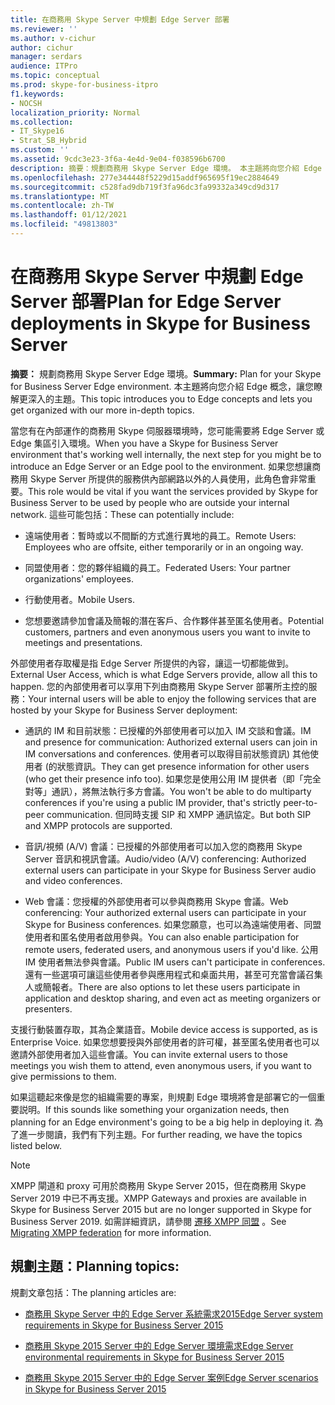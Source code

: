 ```yaml
---
title: 在商務用 Skype Server 中規劃 Edge Server 部署
ms.reviewer: ''
ms.author: v-cichur
author: cichur
manager: serdars
audience: ITPro
ms.topic: conceptual
ms.prod: skype-for-business-itpro
f1.keywords:
- NOCSH
localization_priority: Normal
ms.collection:
- IT_Skype16
- Strat_SB_Hybrid
ms.custom: ''
ms.assetid: 9cdc3e23-3f6a-4e4d-9e04-f038596b6700
description: 摘要：規劃商務用 Skype Server Edge 環境。 本主題將向您介紹 Edge 概念，讓您瞭解更深入的主題。
ms.openlocfilehash: 277e344448f5229d15addf965695f19ec2884649
ms.sourcegitcommit: c528fad9db719f3fa96dc3fa99332a349cd9d317
ms.translationtype: MT
ms.contentlocale: zh-TW
ms.lasthandoff: 01/12/2021
ms.locfileid: "49813803"
---
```

# <a name="plan-for-edge-server-deployments-in-skype-for-business-server"></a><span data-ttu-id="0f0e5-104">在商務用 Skype Server 中規劃 Edge Server 部署</span><span class="sxs-lookup"><span data-stu-id="0f0e5-104">Plan for Edge Server deployments in Skype for Business Server</span></span>
 
<span data-ttu-id="0f0e5-105">**摘要：** 規劃商務用 Skype Server Edge 環境。</span><span class="sxs-lookup"><span data-stu-id="0f0e5-105">**Summary:** Plan for your Skype for Business Server Edge environment.</span></span> <span data-ttu-id="0f0e5-106">本主題將向您介紹 Edge 概念，讓您瞭解更深入的主題。</span><span class="sxs-lookup"><span data-stu-id="0f0e5-106">This topic introduces you to Edge concepts and lets you get organized with our more in-depth topics.</span></span>
  
<span data-ttu-id="0f0e5-107">當您有在內部運作的商務用 Skype 伺服器環境時，您可能需要將 Edge Server 或 Edge 集區引入環境。</span><span class="sxs-lookup"><span data-stu-id="0f0e5-107">When you have a Skype for Business Server environment that's working well internally, the next step for you might be to introduce an Edge Server or an Edge pool to the environment.</span></span> <span data-ttu-id="0f0e5-108">如果您想讓商務用 Skype Server 所提供的服務供內部網路以外的人員使用，此角色會非常重要。</span><span class="sxs-lookup"><span data-stu-id="0f0e5-108">This role would be vital if you want the services provided by Skype for Business Server to be used by people who are outside your internal network.</span></span> <span data-ttu-id="0f0e5-109">這些可能包括：</span><span class="sxs-lookup"><span data-stu-id="0f0e5-109">These can potentially include:</span></span>
  
- <span data-ttu-id="0f0e5-110">遠端使用者：暫時或以不間斷的方式進行異地的員工。</span><span class="sxs-lookup"><span data-stu-id="0f0e5-110">Remote Users: Employees who are offsite, either temporarily or in an ongoing way.</span></span>
    
- <span data-ttu-id="0f0e5-111">同盟使用者：您的夥伴組織的員工。</span><span class="sxs-lookup"><span data-stu-id="0f0e5-111">Federated Users: Your partner organizations' employees.</span></span>
    
- <span data-ttu-id="0f0e5-112">行動使用者。</span><span class="sxs-lookup"><span data-stu-id="0f0e5-112">Mobile Users.</span></span>
    
- <span data-ttu-id="0f0e5-113">您想要邀請參加會議及簡報的潛在客戶、合作夥伴甚至匿名使用者。</span><span class="sxs-lookup"><span data-stu-id="0f0e5-113">Potential customers, partners and even anonymous users you want to invite to meetings and presentations.</span></span>
    
<span data-ttu-id="0f0e5-114">外部使用者存取權是指 Edge Server 所提供的內容，讓這一切都能做到。</span><span class="sxs-lookup"><span data-stu-id="0f0e5-114">External User Access, which is what Edge Servers provide, allow all this to happen.</span></span> <span data-ttu-id="0f0e5-115">您的內部使用者可以享用下列由商務用 Skype Server 部署所主控的服務：</span><span class="sxs-lookup"><span data-stu-id="0f0e5-115">Your internal users will be able to enjoy the following services that are hosted by your Skype for Business Server deployment:</span></span>
  
- <span data-ttu-id="0f0e5-116">通訊的 IM 和目前狀態：已授權的外部使用者可以加入 IM 交談和會議。</span><span class="sxs-lookup"><span data-stu-id="0f0e5-116">IM and presence for communication: Authorized external users can join in IM conversations and conferences.</span></span> <span data-ttu-id="0f0e5-117">使用者可以取得目前狀態資訊) 其他使用者 (的狀態資訊。</span><span class="sxs-lookup"><span data-stu-id="0f0e5-117">They can get presence information for other users (who get their presence info too).</span></span> <span data-ttu-id="0f0e5-118">如果您是使用公用 IM 提供者（即「完全對等」通訊），將無法執行多方會議。</span><span class="sxs-lookup"><span data-stu-id="0f0e5-118">You won't be able to do multiparty conferences if you're using a public IM provider, that's strictly peer-to-peer communication.</span></span> <span data-ttu-id="0f0e5-119">但同時支援 SIP 和 XMPP 通訊協定。</span><span class="sxs-lookup"><span data-stu-id="0f0e5-119">But both SIP and XMPP protocols are supported.</span></span>
    
- <span data-ttu-id="0f0e5-120">音訊/視頻 (A/V) 會議：已授權的外部使用者可以加入您的商務用 Skype Server 音訊和視訊會議。</span><span class="sxs-lookup"><span data-stu-id="0f0e5-120">Audio/video (A/V) conferencing: Authorized external users can participate in your Skype for Business Server audio and video conferences.</span></span>
    
- <span data-ttu-id="0f0e5-121">Web 會議：您授權的外部使用者可以參與商務用 Skype 會議。</span><span class="sxs-lookup"><span data-stu-id="0f0e5-121">Web conferencing: Your authorized external users can participate in your Skype for Business conferences.</span></span> <span data-ttu-id="0f0e5-122">如果您願意，也可以為遠端使用者、同盟使用者和匿名使用者啟用參與。</span><span class="sxs-lookup"><span data-stu-id="0f0e5-122">You can also enable participation for remote users, federated users, and anonymous users if you'd like.</span></span> <span data-ttu-id="0f0e5-123">公用 IM 使用者無法參與會議。</span><span class="sxs-lookup"><span data-stu-id="0f0e5-123">Public IM users can't participate in conferences.</span></span> <span data-ttu-id="0f0e5-124">還有一些選項可讓這些使用者參與應用程式和桌面共用，甚至可充當會議召集人或簡報者。</span><span class="sxs-lookup"><span data-stu-id="0f0e5-124">There are also options to let these users participate in application and desktop sharing, and even act as meeting organizers or presenters.</span></span>
    
<span data-ttu-id="0f0e5-125">支援行動裝置存取，其為企業語音。</span><span class="sxs-lookup"><span data-stu-id="0f0e5-125">Mobile device access is supported, as is Enterprise Voice.</span></span> <span data-ttu-id="0f0e5-126">如果您想要授與外部使用者的許可權，甚至匿名使用者也可以邀請外部使用者加入這些會議。</span><span class="sxs-lookup"><span data-stu-id="0f0e5-126">You can invite external users to those meetings you wish them to attend, even anonymous users, if you want to give permissions to them.</span></span>
  
<span data-ttu-id="0f0e5-127">如果這聽起來像是您的組織需要的專案，則規劃 Edge 環境將會是部署它的一個重要説明。</span><span class="sxs-lookup"><span data-stu-id="0f0e5-127">If this sounds like something your organization needs, then planning for an Edge environment's going to be a big help in deploying it.</span></span> <span data-ttu-id="0f0e5-128">為了進一步閱讀，我們有下列主題。</span><span class="sxs-lookup"><span data-stu-id="0f0e5-128">For further reading, we have the topics listed below.</span></span>

> [!NOTE]
> <span data-ttu-id="0f0e5-129">XMPP 閘道和 proxy 可用於商務用 Skype Server 2015，但在商務用 Skype Server 2019 中已不再支援。</span><span class="sxs-lookup"><span data-stu-id="0f0e5-129">XMPP Gateways and proxies are available in Skype for Business Server 2015 but are no longer supported in Skype for Business Server 2019.</span></span> <span data-ttu-id="0f0e5-130">如需詳細資訊，請參閱 [遷移 XMPP 同盟](../../../SfBServer2019/migration/migrating-xmpp-federation.md) 。</span><span class="sxs-lookup"><span data-stu-id="0f0e5-130">See [Migrating XMPP federation](../../../SfBServer2019/migration/migrating-xmpp-federation.md) for more information.</span></span> 
  
## <a name="planning-topics"></a><span data-ttu-id="0f0e5-131">規劃主題：</span><span class="sxs-lookup"><span data-stu-id="0f0e5-131">Planning topics:</span></span>

<span data-ttu-id="0f0e5-132">規劃文章包括：</span><span class="sxs-lookup"><span data-stu-id="0f0e5-132">The planning articles are:</span></span>
  
- [<span data-ttu-id="0f0e5-133">商務用 Skype Server 中的 Edge Server 系統需求2015</span><span class="sxs-lookup"><span data-stu-id="0f0e5-133">Edge Server system requirements in Skype for Business Server 2015</span></span>](system-requirements.md)
    
- [<span data-ttu-id="0f0e5-134">商務用 Skype 2015 Server 中的 Edge Server 環境需求</span><span class="sxs-lookup"><span data-stu-id="0f0e5-134">Edge Server environmental requirements in Skype for Business Server 2015</span></span>](edge-environmental-requirements.md)
    
- [<span data-ttu-id="0f0e5-135">商務用 Skype 2015 Server 中的 Edge Server 案例</span><span class="sxs-lookup"><span data-stu-id="0f0e5-135">Edge Server scenarios in Skype for Business Server 2015</span></span>](scenarios.md)
    

